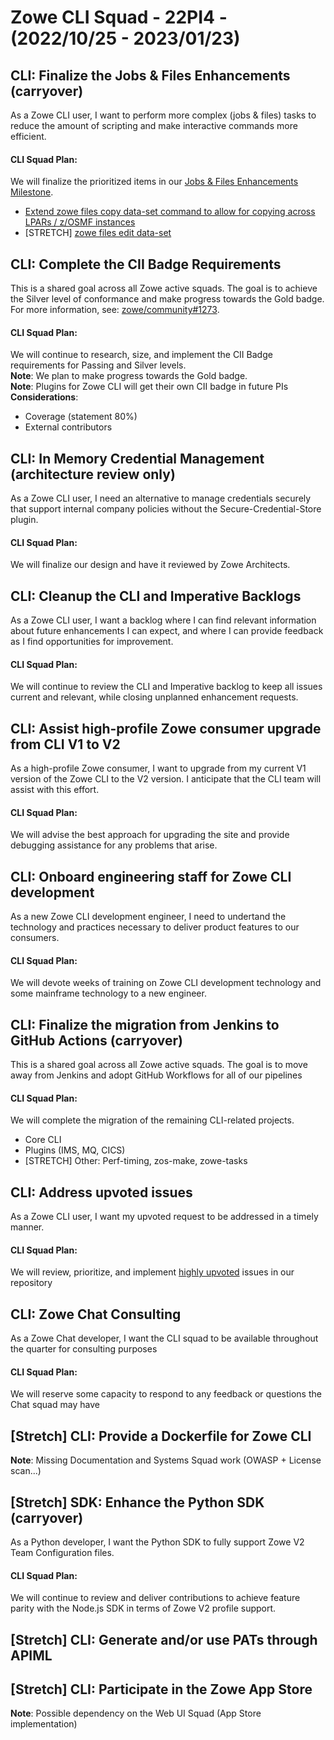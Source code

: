 # Zowe CLI Squad - 22PI4 - (2022/10/25 - 2023/01/23)

## CLI: Finalize the Jobs & Files Enhancements (carryover)
As a Zowe CLI user, I want to perform more complex (jobs & files) tasks to reduce the amount of scripting and make interactive commands more efficient.
#### CLI Squad Plan:
We will finalize the prioritized items in our [Jobs & Files Enhancements Milestone](https://github.com/zowe/zowe-cli/milestone/65).
- [Extend zowe files copy data-set command to allow for copying across LPARs / z/OSMF instances](https://github.com/zowe/zowe-cli/issues/1098)
- [STRETCH] [zowe files edit data-set](https://github.com/zowe/zowe-cli/issues/1097)

## CLI: Complete the CII Badge Requirements
This is a shared goal across all Zowe active squads. The goal is to achieve the Silver level of conformance and make progress towards the Gold badge. For more information, see: [zowe/community#1273](https://github.com/zowe/community/issues/1279).
#### CLI Squad Plan:
We will continue to research, size, and implement the CII Badge requirements for Passing and Silver levels.
</br>**Note**: We plan to make progress towards the Gold badge.
</br>**Note**: Plugins for Zowe CLI will get their own CII badge in future PIs
</br>**Considerations**:
- Coverage (statement 80%)
- External contributors

## CLI: In Memory Credential Management (architecture review only)
As a Zowe CLI user, I need an alternative to manage credentials securely that support internal company policies without the Secure-Credential-Store plugin.
#### CLI Squad Plan:
We will finalize our design and have it reviewed by Zowe Architects.

## CLI: Cleanup the CLI and Imperative Backlogs
As a Zowe CLI user, I want a backlog where I can find relevant information about future enhancements I can expect, and where I can provide feedback as I find opportunities for improvement.
#### CLI Squad Plan:
We will continue to review the CLI and Imperative backlog to keep all issues current and relevant, while closing unplanned enhancement requests.

## CLI: Assist high-profile Zowe consumer upgrade from CLI V1 to V2
As a high-profile Zowe consumer, I want to upgrade from my current V1 version of the Zowe CLI to the V2 version. I anticipate that the CLI team will assist with this effort.
#### CLI Squad Plan:
We will advise the best approach for upgrading the site and provide debugging assistance for any problems that arise.

## CLI: Onboard engineering staff for Zowe CLI development
As a new Zowe CLI development engineer, I need to undertand the technology and practices necessary to deliver product features to our consumers.
#### CLI Squad Plan:
We will devote weeks of training on Zowe CLI development technology and some mainframe technology to a new engineer.

## CLI: Finalize the migration from Jenkins to GitHub Actions (carryover)
This is a shared goal across all Zowe active squads. The goal is to move away from Jenkins and adopt GitHub Workflows for all of our pipelines
#### CLI Squad Plan:
We will complete the migration of the remaining CLI-related projects.
- Core CLI
- Plugins (IMS, MQ, CICS)
- [STRETCH] Other: Perf-timing, zos-make, zowe-tasks

## CLI: Address upvoted issues
As a Zowe CLI user, I want my upvoted request to be addressed in a timely manner.
#### CLI Squad Plan:
We will review, prioritize, and implement [highly upvoted](https://github.com/zowe/zowe-cli/issues?q=is%3Aissue+is%3Aopen+sort%3Areactions-%2B1-desc) issues in our repository

## CLI: Zowe Chat Consulting
As a Zowe Chat developer, I want the CLI squad to be available throughout the quarter for consulting purposes
#### CLI Squad Plan:
We will reserve some capacity to respond to any feedback or questions the Chat squad may have

## [Stretch] CLI: Provide a Dockerfile for Zowe CLI
**Note**: Missing Documentation and Systems Squad work (OWASP + License scan...)
 
## [Stretch] SDK: Enhance the Python SDK (carryover)
As a Python developer, I want the Python SDK to fully support Zowe V2 Team Configuration files.
#### CLI Squad Plan:
We will continue to review and deliver contributions to achieve feature parity with the Node.js SDK in terms of Zowe V2 profile support.

## [Stretch] CLI: Generate and/or use PATs through APIML
## [Stretch] CLI: Participate in the Zowe App Store
**Note**: Possible dependency on the Web UI Squad (App Store implementation)
